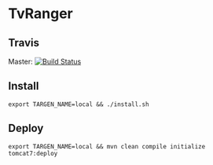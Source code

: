TvRanger
========

Travis
------

Master: [![Build Status](https://travis-ci.org/GSokol/TvRanger.svg?branch=master)](https://travis-ci.org/GSokol/TvRanger)

Install
-------

```
export TARGEN_NAME=local && ./install.sh
```

Deploy
------

```
export TARGEN_NAME=local && mvn clean compile initialize tomcat7:deploy
```
